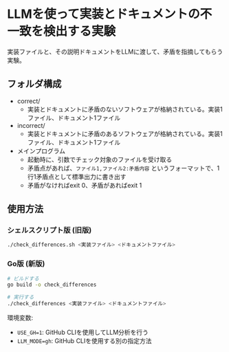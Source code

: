 # LLMを使って実装とドキュメントの不一致を検出する実験

実装ファイルと、その説明ドキュメントをLLMに渡して、矛盾を指摘してもらう実験。

## フォルダ構成
- correct/
  - 実装とドキュメントに矛盾のないソフトウェアが格納されている。実装1ファイル、ドキュメント1ファイル
- incorrect/
  - 実装とドキュメントに矛盾のあるソフトウェアが格納されている。実装1ファイル、ドキュメント1ファイル
- メインプログラム
  - 起動時に、引数でチェック対象のファイルを受け取る
  - 矛盾点があれば、`ファイル1,ファイル2:矛盾内容` というフォーマットで、1行1矛盾点として標準出力に書き出す
  - 矛盾がなければexit 0、矛盾があればexit 1

## 使用方法

### シェルスクリプト版 (旧版)
```bash
./check_differences.sh <実装ファイル> <ドキュメントファイル>
```

### Go版 (新版)
```bash
# ビルドする
go build -o check_differences

# 実行する
./check_differences <実装ファイル> <ドキュメントファイル>
```

環境変数:
- `USE_GH=1`: GitHub CLIを使用してLLM分析を行う
- `LLM_MODE=gh`: GitHub CLIを使用する別の指定方法